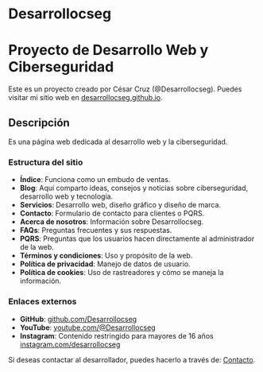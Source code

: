 # Desarrollocseg

# Proyecto de Desarrollo Web y Ciberseguridad

Este es un proyecto creado por César Cruz (@Desarrollocseg). Puedes visitar mi sitio web en [desarrollocseg.github.io](https://desarrollocseg.github.io/).

## Descripción

Es una página web dedicada al desarrollo web y la ciberseguridad.

### Estructura del sitio

- **Índice**: Funciona como un embudo de ventas.
- **Blog**: Aquí comparto ideas, consejos y noticias sobre ciberseguridad, desarrollo web y tecnología.
- **Servicios**: Desarrollo web, diseño gráfico y diseño de marca.
- **Contacto**: Formulario de contacto para clientes o PQRS.
- **Acerca de nosotros**: Información sobre Desarrollocseg.
- **FAQs**: Preguntas frecuentes y sus respuestas.
- **PQRS**: Preguntas que los usuarios hacen directamente al administrador de la web.
- **Términos y condiciones**: Uso y propósito de la web.
- **Política de privacidad**: Manejo de datos de usuario.
- **Política de cookies**: Uso de rastreadores y cómo se maneja la información.

### Enlaces externos

- **GitHub**: [github.com/Desarrollocseg](https://github.com/Desarrollocseg)
- **YouTube**:  [youtube.com/@Desarrollocseg](https://www.youtube.com/@Desarrollocseg)
- **Instagram**: Contenido restringido para mayores de 16 años [instagram.com/desarrollocseg](https://www.instagram.com/desarrollocseg/)

Si deseas contactar al desarrollador, puedes hacerlo a través de: [Contacto](https://desarrollocseg.github.io/contactenos.html).


